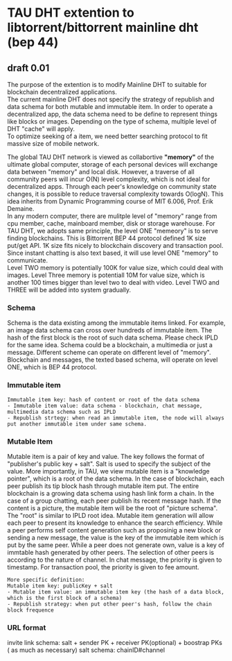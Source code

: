# TAU DHT extention to libtorrent/bittorrent mainline dht (bep 44)
## draft 0.01
The purpose of the extention is to modify Mainline DHT to suitable for blockchain decentralized applications. <br>
The current mainline DHT does not specify the strategy of republish and data schema for both mutable and immutable item. In order to operate a decentralized app, the data schema need to be define to represent things like blocks or images. Depending on the type of schema, multiple level of DHT "cache" will apply. <br>
To optimize seeking of a item, we need better searching protocol to fit massive size of mobile network.  <br>

The global TAU DHT network is viewed as collabortive **"memory"** of the ultimate global computer, storage of each personal devices will exchange data between "memory" and local disk. However, a traverse of all community peers will incur O(N) level complexity, which is not ideal for decentralized apps. Through each peer's knowledge on community state changes, it is possible to reduce traversal complexity towards O(logN).  This idea inherits from Dynamic Programming course of MIT 6.006, Prof. Erik Demaine.<br>
In any modern computer, there are mulitple level of "memory" range from cpu member, cache, mainboard member, disk or storage warehouse. For TAU DHT, we adopts same principle, the level ONE "memeory" is to serve finding blockchains. This is Bittorrent BEP 44 protocol defined 1K size put/get API. 1K size fits nicely to blockchain discovery and transaction pool. Since instant chatting is also text based, it will use level ONE "memory" to communicate. 
<br>
Level TWO memory is potentially 100K for value size, which could deal with images. Level Three memory is potentiall 10M for value size, which is another 100 times bigger than level two to deal with video. Level TWO and THREE will be added into system gradually. 
<br>

### Schema
Schema is the data existing among the immutable items linked. For example, an image data schema can cross over hundreds of immutable item. The hash of the first block is the root of such data schema. Please check IPLD for the same idea.
Schema could be a blockchain, a multimedia or just a message. 
Different scheme can operate on different level of "memory". Blockchain and messages, the texted based schema, will operate on level ONE, which is BEP 44 protocol. 
### Immutable item
```
Immutable item key: hash of content or root of the data schema
- Immutable item value: data schema - blockchain, chat message, multimedia data schema such as IPLD
- Republish strtegy: when read an immutable item, the node will always put another immutable item under same schema. 
```
### Mutable Item
Mutable item is a pair of key and value. The key follows the format of "publisher's public key + salt". Salt is used to specify the subject of the value. More importantly, in TAU, we view mutable item is a "knowledge pointer", which is a root of the data schema. 
In the case of blockchain, each peer publish its tip block hash through mutable item put. The entire blockchain is a growing data schema using hash link form a chain. In the case of a group chatting, each peer publish its recent message hash. If the content is a picture, the mutable item will be the root of "picture schema". The "root" is similar to IPLD root idea. 
Mutable item generation will allow each peer to present its knowledge to enhance the search efficiency.
While a peer performs self content generation such as proposinig a new block or sending a new message, the value is the key of the immutable item which is put by the same peer. 
While a peer does not generate own, value is a key of immtable hash generated by other peers. The selection of other peers is according to the nature of channel. In chat message, the priority is given to timestamp. For transaction pool, the priority is given to fee amount.
```
More specific definition: 
Mutable item key: publicKey + salt
- Mutable item value: an immutable item key (the hash of a data block, which is the first block of a schema)
- Republish strategy: when put other peer's hash, follow the chain block frequence
```

### URL format
invite link schema:  salt + sender PK + receiver PK(optional) + boostrap PKs ( as much as necessary)
salt schema: chainID#channel
